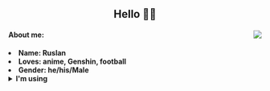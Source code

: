 <body>
<br>
 <br>
<!-- <img src="https://i.imgur.com/jx17oHT.gif"> -->
<div>
<h2 align="center"><b> Hello 🥷🏻</h2>
<img src="https://64.media.tumblr.com/d78024046c454cdcc6d67470c8b9afaf/03f16b8a970a5266-4a/s540x810/52371c5da413de01376cf2ec0811c485a53383ca.gif" align="right">
 <h4>About me:</h4>
<li>
 <b>Name:</b> Ruslan</li>
<li>
<b>Loves:</b> anime, Genshin, football
</li>
<li>
<b>Gender:</b> he/his/Male
</li>
<details>
 <summary>I'm using</summary>
  <p align="left">
  <summary><p>Python</p></summary>
  <summary><p>Django</p></summary>
  <summary><p>Sqlalchemy</p></summary>
  <summary><p>Aiogram</p></summary>
  <summary><p>C++</p></summary>
  <summary><p>SQLite3</p></summary>
 </p>
</details>
</div>
<div>
